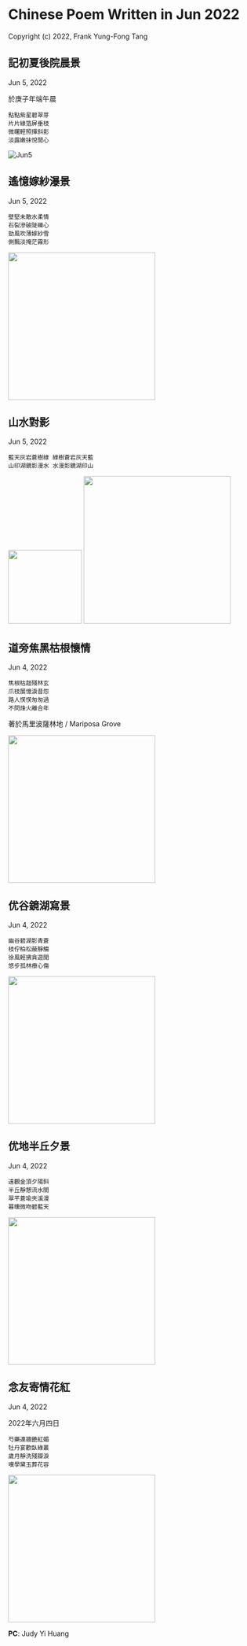 # Chinese Poem Written in Jun 2022
Copyright (c) 2022, Frank Yung-Fong Tang

## 記初夏後院晨景
Jun 5, 2022

於庚子年端午晨
```
點點紫星碧翠芽
片片綠箔屏垂枝
微曙輕照揮斜影
淡露嫩抺悅閒心
```

![Jun5](https://lh3.googleusercontent.com/pw/AL9nZEUq37Sjl06imHh6QENRGr5W4UTvGJs8S8tjfPsqzlrPfdBdaog_LCbYTUslYEJbyvQhFlLUkcOyiJ6XrNf1BfoVV1QcxZXoj6Eg8LJevNmZ0D8vREd3ZUo7U1h-7XFRrwEhwiUXHHI7OP-HHXB9wrSF_w=w250-no)

## 遙憶嫁紗瀑景
Jun 5, 2022

```
壁堅未敵水柔情
石裂滲破陡礫心
勁風吹薄嫁紗雪
側飄淡掩茫霧形
```

<img src="https://scontent-sjc3-1.xx.fbcdn.net/v/t39.30808-6/285644946_10224041001105695_1698747449891636460_n.jpg?_nc_cat=103&ccb=1-7&_nc_sid=730e14&_nc_ohc=RoACCwlycj0AX8VI77s&_nc_ht=scontent-sjc3-1.xx&oh=00_AfAG_2Qf0ycptvd119rDWV5HgpEC9fjfUkBbFLixrW2smg&oe=6391EE80" width="300"  />

## 山水對影 
Jun 5, 2022
```
藍天灰岩蒼樹綠 綠樹蒼岩灰天藍
山印湖鏡影漫水 水漫影鏡湖印山
```
<img src="https://scontent-sjc3-1.xx.fbcdn.net/v/t39.30808-6/285262292_10224041069027393_880538444520903776_n.jpg?_nc_cat=103&ccb=1-7&_nc_sid=730e14&_nc_ohc=Zc3jsmZyiRcAX_igEt6&_nc_oc=AQk0glAH445WjQ5LsMd8GQR-4SmWlc8OOb4p9mF7Qllqb9d11QSPFNCwAHeWyqIavivfzUNB23Y1xg2JHBg_9v_U&_nc_ht=scontent-sjc3-1.xx&oh=00_AfDXCBV4l8izRaE3NnhTKVHKycK3R9upGbswHUlc9RRMZQ&oe=6391EA26" width="150"  /> <img src="https://scontent-sjc3-1.xx.fbcdn.net/v/t39.30808-6/285911441_10224042602745735_8881901080307497461_n.jpg?_nc_cat=104&ccb=1-7&_nc_sid=730e14&_nc_ohc=PPqWauAHRSgAX_eLBgx&_nc_ht=scontent-sjc3-1.xx&oh=00_AfD82u7nKF-47NJM-v0LJWXUt64WDFX-tu6IL1PcVMHAyQ&oe=63924100" width="300"  />


## 道旁焦黑枯根懷情 
Jun 4, 2022
```
焦根枯趄殘林玄
爪枝展憶淚昔怨
路人𢞖𢞖匆匆過
不問烽火離合年
```
著於馬里波薩林地 / Mariposa Grove 

<img src="https://scontent-sjc3-1.xx.fbcdn.net/v/t39.30808-6/285776816_10224038151634460_1030116855174211406_n.jpg?_nc_cat=100&ccb=1-7&_nc_sid=730e14&_nc_ohc=nPUssvMYiywAX_BvZmc&tn=f2jI7lyma5qb0R_e&_nc_ht=scontent-sjc3-1.xx&oh=00_AfD5BN172iffBMrC1vK-FrEXqFn9YbFYjFxXrDGoY9T9_A&oe=63929D3C" width="300"  /> 

## 优谷鏡湖寫景 
Jun 4, 2022
```
幽谷碧湖影青蒼
枝佇柏松蔽靜觴
徐風輕拂貪遊閒
悠步孤林療心傷
```

<img src="https://scontent-sjc3-1.xx.fbcdn.net/v/t39.30808-6/284472177_10224040689737911_220349376083553632_n.jpg?_nc_cat=109&ccb=1-7&_nc_sid=8bfeb9&_nc_ohc=wOLuGMkSM-AAX-R5X6F&_nc_ht=scontent-sjc3-1.xx&oh=00_AfDhq8hNnpSou3pCMDDfGgXUqs0GLp6t20SsgTuKeCqLlw&oe=6391C3B3" width="300"  /> 


## 优地半丘夕景  
Jun 4, 2022
```
遠觀金頂夕陽斜
半丘靜憩流水間
翠芊蒼瑜夾溪漫
暮曛微吻碧藍天
```

<img src="https://scontent-sjc3-1.xx.fbcdn.net/v/t39.30808-6/285178088_10224037744104272_7077771372938488713_n.jpg?_nc_cat=106&ccb=1-7&_nc_sid=730e14&_nc_ohc=5AKcwnRf6m4AX_nK51_&_nc_ht=scontent-sjc3-1.xx&oh=00_AfBHVT9W_0vFqp1qZCLTjecSi9vFT4KGU_CvBkC2s2mI3w&oe=63935541" width="300"  /> 


## 念友寄情花紅 
Jun 4, 2022

2022年六月四日
```
芍藥連牆艷紅媚
牡丹宴歡臥綠叢
歲月靜洗殘瓣淚
嘆學黛玉葬花容
```
<img src="https://scontent-sjc3-1.xx.fbcdn.net/v/t39.30808-6/286129317_10159835414119800_6510791870314112513_n.jpg?_nc_cat=100&ccb=1-7&_nc_sid=8bfeb9&_nc_ohc=r_t4Ndy1egAAX-Yyw1E&_nc_ht=scontent-sjc3-1.xx&oh=00_AfA12-juR2da2TKc41TE5vW6MfhJpKDov6blmi68e_6W6Q&oe=6392B655" width="300"  />

**PC**: Judy Yi Huang
